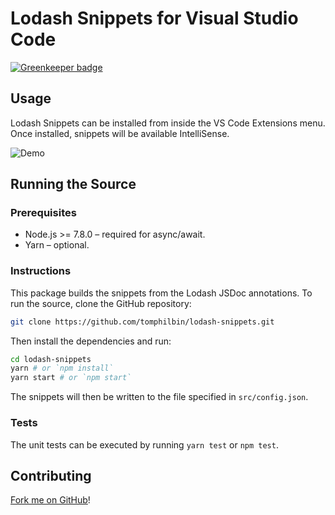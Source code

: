 # Lodash Snippets for Visual Studio Code

[![Greenkeeper badge](https://badges.greenkeeper.io/tomphilbin/lodash-snippets.svg)](https://greenkeeper.io/)

## Usage

Lodash Snippets can be installed from inside the VS Code Extensions menu. Once installed, snippets will be available IntelliSense.

![Demo](https://media.giphy.com/media/3og0IP4e3q96va5vVu/giphy.gif)

## Running the Source

### Prerequisites

- Node.js >= 7.8.0 – required for async/await.
- Yarn – optional.

### Instructions

This package builds the snippets from the Lodash JSDoc annotations. To run the source, clone the GitHub repository:

````bash
git clone https://github.com/tomphilbin/lodash-snippets.git
````

Then install the dependencies and run:

````bash
cd lodash-snippets
yarn # or `npm install`
yarn start # or `npm start`
````

The snippets will then be written to the file specified in `src/config.json`.

### Tests

The unit tests can be executed by running `yarn test` or `npm test`.


## Contributing

[Fork me on GitHub](https://github.com/tomphilbin/lodash-snippets/fork)!